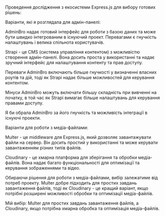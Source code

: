 Проведення дослідження з екосистеми Express.js для вибору готових рішень:

Варіанти, які я розглядала для адмін-панелі:

AdminBro надає готовий інтерфейс для роботи з базою даних та може бути швидко інтегрованим в існуючий проект. Перевагами є гнучкість налаштувань і велика спільнота користувачів.

Strapi - це CMS (система управління контентом) з можливістю створення адмін-панелі. Вона досить проста у використанні та надає зручний інтерфейс для налаштування контенту та прав доступу.

Переваги AdminBro включають більше гнучкості у визначенні власних роутів та дій, тоді як Strapi надає більше можливостей для керування контентом.

Мінуси AdminBro можуть включати більшу складність при вивченні на початку, в той час як Strapi вимагає більше налаштувань для керування правами доступу.

Я би обрала AdminBro за його гнучкість та можливість інтеграції в існуючі проекти.

Варіанти для роботи з медіа-файлами:

Multer - це middleware для Express.js, який дозволяє завантажувати файли на сервер. Він досить простий у використанні та може керувати завантаженням різних типів файлів.

Cloudinary - це хмарна платформа для зберігання та обробки медіа-файлів. Вона надає багато функціональності для оптимізації та керування зображеннями та відео.

Обираючи рішення для роботи з медіа-файлами, вибір залежатиме від потреб проекту. Multer добре підходить для простих завдань завантаження файлів, тоді як Cloudinary - це кращий варіант, якщо потрібні розширені можливості обробки та оптимізації медіа-файлів.

Мій вибір: Multer для простих завдань завантаження файлів, а Cloudinary, якщо потрібна хмарна обробка та оптимізація медіа-файлів.